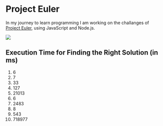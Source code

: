 # Project Euler

In my journey to learn programming I am working on the challanges of [Project Euler](http://projecteuler.net/), using JavaScript and Node.js.

![](http://projecteuler.net/profile/vadimbrodsky.png)

## Execution Time for Finding the Right Solution (in ms)
1. 6
2. 7
3. 33
4. 127
5. 21013
6. 6
7. 2483
8. 8
9. 543
10. 718977